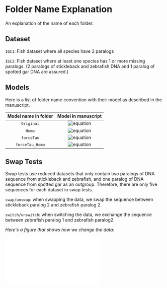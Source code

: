 # Folder Name Explanation

An explanation of the name of each folder.

## Dataset

`IGC1`: Fish dataset where all species have 2 paralogs

`IGC2`: Fish dataset where at least one species has 1 or more missing paralogs. (2 paralogs of stickleback and zebrafish DNA and 1 paralog of spotted gar DNA are assured.)

## Models

Here is a list of folder name convention with their model as described in the manuscript.

|Model name in folder | Model in manuscript|
|:---------:|:----------:|
| `Original` | ![equation](https://latex.codecogs.com/svg.image?%5Comega&plus;IGC)|
| `Homo` | ![equation](https://latex.codecogs.com/svg.image?%5Comega_H/%5Comega_N&plus;IGC)|
| `forceTau` |![equation](https://latex.codecogs.com/svg.image?%5Comega-IGC)|
| `forceTau_Homo` | ![equation](https://latex.codecogs.com/svg.image?%5Comega_H/%5Comega_N-IGC)|


## Swap Tests

Swap tests use reduced datasets that only contain two paralogs of DNA sequence from stickleback and zebrafish, and one paralog of DNA sequence from spotted gar as an outgroup. Therefore, there are only five sequences for each dataset in swap tests.

`swap/unswap`: when swapping the data, we swap the sequence between stickleback paralog 2 and zebrafish paralog 2.

`switch/unswitch`: when switching the data, we exchange the sequence between zebrafish paralog 1 and zebrafish paralog2.

*Here's a figure that shows how we change the data:*

![4SwapSwitchCases](../../../plots/4SwapSwitchCases.pdf)



